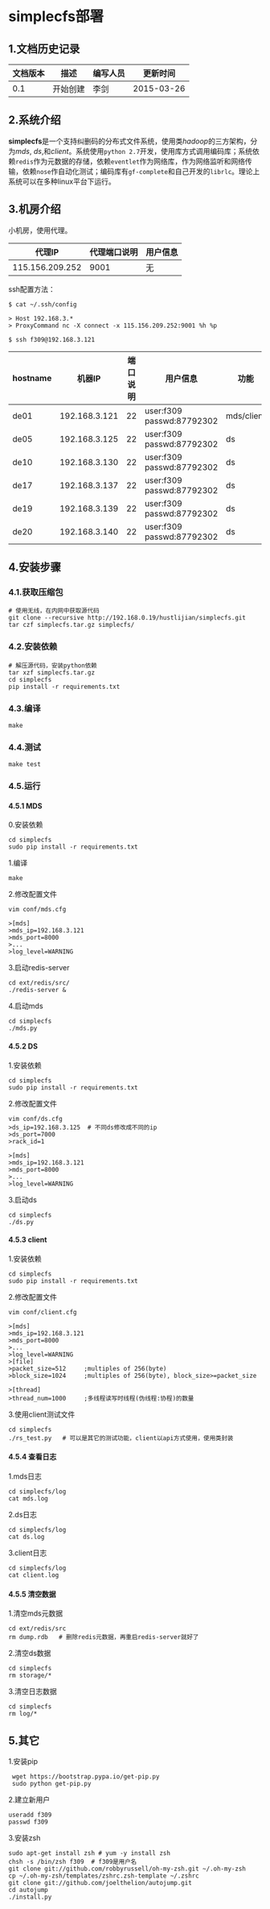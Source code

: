 # simplecfs部署

## 1.文档历史记录
文档版本 | 描述	| 编写人员 | 更新时间
----    | ---   | ---    | --- 
0.1	| 开始创建 | 李剑	| 2015-03-26

## 2.系统介绍
**simplecfs**是一个支持纠删码的分布式文件系统，使用类*hadoop*的三方架构，分为*mds*, *ds*,和*client*。系统使用`python 2.7`开发，使用库方式调用编码库；系统依赖`redis`作为元数据的存储，依赖`eventlet`作为网络库，作为网络监听和网络传输，依赖`nose`作自动化测试；编码库有`gf-complete`和自己开发的`librlc`。理论上系统可以在多种linux平台下运行。

## 3.机房介绍
小机房，使用代理。

代理IP | 代理端口说明 | 用户信息 
--- | ---- | -----
115.156.209.252 | 9001 | 无

ssh配置方法：

	$ cat ~/.ssh/config

	> Host 192.168.3.*
	> ProxyCommand nc -X connect -x 115.156.209.252:9001 %h %p

	$ ssh f309@192.168.3.121

hostname |机器IP | 端口说明 | 用户信息 | 功能
--- | ---- | ----- | ----- | -----
de01 | 192.168.3.121 | 22 | user:f309 passwd:87792302 | mds/client
de05 | 192.168.3.125 | 22 | user:f309 passwd:87792302 | ds
de10 | 192.168.3.130 | 22 | user:f309 passwd:87792302 | ds
de17 | 192.168.3.137 | 22 | user:f309 passwd:87792302 | ds
de19 | 192.168.3.139 | 22 | user:f309 passwd:87792302 | ds
de20 | 192.168.3.140 | 22 | user:f309 passwd:87792302 | ds

## 4.安装步骤

### 4.1.获取压缩包

	# 使用无线，在内网中获取源代码
	git clone --recursive http://192.168.0.19/hustlijian/simplecfs.git
	tar czf simplecfs.tar.gz simplecfs/

### 4.2.安装依赖

	# 解压源代码，安装python依赖	
	tar xzf simplecfs.tar.gz 
	cd simplecfs
	pip install -r requirements.txt

### 4.3.编译

	make
	
### 4.4.测试

	make test

### 4.5.运行

#### 4.5.1 MDS

0.安装依赖

	cd simplecfs
	sudo pip install -r requirements.txt

1.编译

	make
	
2.修改配置文件

	vim conf/mds.cfg
	
	>[mds]
	>mds_ip=192.168.3.121
	>mds_port=8000
	>...
	>log_level=WARNING
	
3.启动redis-server

	cd ext/redis/src/
	./redis-server &

4.启动mds

	cd simplecfs
	./mds.py


#### 4.5.2 DS

1.安装依赖

	cd simplecfs
	sudo pip install -r requirements.txt
	
2.修改配置文件

	vim conf/ds.cfg
	>ds_ip=192.168.3.125  # 不同ds修改成不同的ip
	>ds_port=7000
	>rack_id=1

	>[mds]
	>mds_ip=192.168.3.121
	>mds_port=8000
	>...
	>log_level=WARNING

3.启动ds

	cd simplecfs
	./ds.py
	
#### 4.5.3 client

1.安装依赖

	cd simplecfs
	sudo pip install -r requirements.txt
	
2.修改配置文件

	vim conf/client.cfg

	>[mds]
	>mds_ip=192.168.3.121
	>mds_port=8000
	>...
	>log_level=WARNING
	>[file]
	>packet_size=512     ;multiples of 256(byte)
	>block_size=1024     ;multiples of 256(byte), block_size>=packet_size

	>[thread]
	>thread_num=1000     ;多线程读写时线程(伪线程:协程)的数量


3.使用client测试文件

	cd simplecfs
	./rs_test.py   # 可以是其它的测试功能，client以api方式使用，使用类封装

#### 4.5.4 查看日志

1.mds日志

	cd simplecfs/log
	cat mds.log
	
2.ds日志

	cd simplecfs/log
	cat ds.log

3.client日志

	cd simplecfs/log
	cat client.log
	
#### 4.5.5 清空数据

1.清空mds元数据

	cd ext/redis/src
	rm dump.rdb   # 删除redis元数据，再重启redis-server就好了

2.清空ds数据

	cd simplecfs
	rm storage/*

3.清空日志数据

	cd simplecfs
	rm log/*
	
## 5.其它

1.安装pip

     wget https://bootstrap.pypa.io/get-pip.py
     sudo python get-pip.py
    
2.建立新用户

	useradd f309
	passwd f309
     
3.安装zsh

	sudo apt-get install zsh # yum -y install zsh
	chsh -s /bin/zsh f309  # f309是用户名
	git clone git://github.com/robbyrussell/oh-my-zsh.git ~/.oh-my-zsh
	cp ~/.oh-my-zsh/templates/zshrc.zsh-template ~/.zshrc
	git clone git://github.com/joelthelion/autojump.git
	cd autojump
	./install.py
